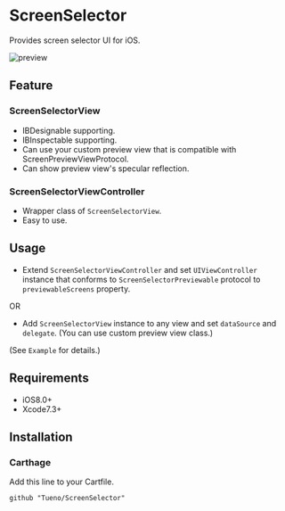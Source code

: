 # ScreenSelector

Provides screen selector UI for iOS.

![preview](https://github.com/Tueno/ScreenSelector/blob/master/preview.gif?raw=true)

## Feature
### ScreenSelectorView
* IBDesignable supporting.
* IBInspectable supporting.
* Can use your custom preview view that is compatible with ScreenPreviewViewProtocol.
* Can show preview view's specular reflection.

### ScreenSelectorViewController
* Wrapper class of `ScreenSelectorView`.
* Easy to use.

## Usage

* Extend `ScreenSelectorViewController` and set `UIViewController` instance that conforms to `ScreenSelectorPreviewable` protocol to `previewableScreens` property.

OR

* Add `ScreenSelectorView` instance to any view and set `dataSource` and `delegate`. (You can use custom preview view class.) 

(See `Example` for details.)

## Requirements

* iOS8.0+
* Xcode7.3+

## Installation

### Carthage

Add this line to your Cartfile.
```ogdl
github "Tueno/ScreenSelector"
```

